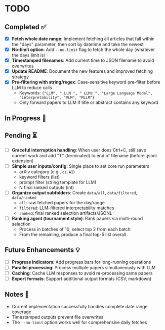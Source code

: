# TODO

## Completed ✅

- [x] **Fetch whole date range**: Implement fetching all articles that fall within the "days" parameter, then sort by datetime and take the newest
- [x] **No-limit option**: Add `--no-limit` flag to fetch the whole day (whatever the days limit is) 
- [x] **Timestamped filenames**: Add current time to JSON filename to avoid overwrites
- [x] **Update README**: Document the new features and improved fetching strategy
- [x] **Pre-filtering with string/regex**: Case-sensitive keyword pre-filter before LLM to reduce calls
  - Keywords: `{"LLM", " LLM ", " LLMs ", "Large Language Model", "interpretability", "VLM", "MLLM"}`
  - Only forward papers to LLM if title or abstract contains any keyword

## In Progress 🚧

## Pending ⏳

- [ ] **Graceful interruption handling**: When user does Ctrl+C, still save current work and add "T" (terminated) to end of filename (before .jsonl extension)
- [ ] **Simple user inputs/config**: Single place to set core run parameters
  - arXiv category (e.g., `cs.AI`)
  - keyword filters (list)
  - prompt filter (string template for LLM)
  - N final ranked outputs (int)
- [ ] **Organize output subfolders**: Create `data/all`, `data/filtered`, `data/ranked`
  - `all`: raw fetched papers for the day/range
  - `filtered`: LLM-filtered interpretability matches
  - `ranked`: final ranked selection artifacts/JSONL
- [ ] **Ranking agent (tournament style)**: Rank papers via multi-round selection
  - Process in batches of 10; select top 2 from each batch
  - From the remaining, produce a final top-5 list overall

## Future Enhancements 💡

- [ ] **Progress indicators**: Add progress bars for long-running operations
- [ ] **Parallel processing**: Process multiple papers simultaneously with LLM
- [ ] **Caching**: Cache LLM responses to avoid re-processing same papers
- [ ] **Export formats**: Support additional output formats (CSV, markdown)

## Notes 📝

- Current implementation successfully handles complete date range coverage
- Timestamped outputs prevent file overwrites
- The `--no-limit` option works well for comprehensive daily fetches
